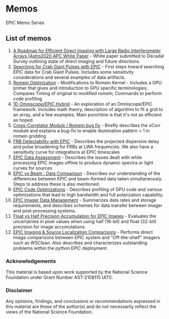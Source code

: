 # Memos
EPIC Memo Series


## List of memos
1. [A Roadmap for Efficient Direct Imaging with Large Radio Interferometer Arrays (Astro2020 APC White Paper](PDFs/001_Astro2020_White_Paper.pdf) - White paper submitted to Decadal Survey outlining state of direct imaging and future directions.
2. [Searching for Crab Giant Pulses with EPIC](PDFs/002_Searching_for_CGP.pdf) - First steps toward searching EPIC data for Crab Giant Pulses. Includes some sensitivity considerations and several examples of data artifacts.
3. [Romein Optimization](PDFs/003_Romein_Optimization.pdf) - Modifications to Romein Kernel - Includes a GPU primer that gives and introduction to GPU specific terminologies; Compares Timing of original to modified romein; Commands to perform code profiling
4. [1D Omniscope/EPIC Hybrid](PDFs/004_OmniEPIC.pdf) - An exploration of an Omniscope/EPIC framework. Includes math theory, description of algorithm to fit a grid to an array, and a few examples. Main punchline is that it's not as efficient as hoped.
5. [Cross-Correlator Module / Romein bug fix](PDFs/005_EPIC_xCorr.pdf) - Briefly describes the xCorr module and explains a bug-fix to enable illumination pattern > 1 in romein gridding
6. [FRB Detectability with EPIC](PDFs/006_Sensitivity_Dispersion_curves.pdf) - Describes the projected dispersive delay and pulse broadening for FRBs at LWA frequencies. We also have a sensitivity curve for integrations at EPIC timescales
7. [EPIC Data Assessment](PDFs/007_EPIC_Data_Assessment.pdf) - Describes the issues dealt with while processing EPIC images offline to produce dynamic spectra or light curves for sources
8. [EPIC vs Beam : Data Comparison](PDFs/008_EPICvsBeam_Data_Comparison.pdf) - Describes our understanding of the differences between EPIC and beam-formed data taken simultaneously. Steps to address these is also mentioned.
9. [EPIC Code Optimizations](PDFs/009_EPIC_Code_Optimizations.md) - Describes profiling of GPU code and various optimizations that lead to high bandwidth and full polarization capability.
10. [EPIC Imager Data Management](PDFs/010_EPIC_Imager_Data_Management.md) - Summarizes data rates and storage requirements, and describes schemes for data transfer between imager and post-processing systems.
11. [Float vs Half Precision Accumulation for EPIC Images](PDFs/011_Float_vs_Half_Precision_Accumulation.md) - Evaluates the uncertainies in pixel values when using half (16-bit) and float (32-bit) precision for image accumulations.
12. [EPIC Imaging & Source Localization Comparisons](PDFs/012_EPIC_Imaging_and_Localization_Comp.pdf) - Performs direct image comparisons between EPIC system and "Off-the-shelf" imagers such as WSClean. Also describes and characterizes outstanding problems within the python EPIC deployment. 

### Acknowledgements
This material is based upon work supported by the National Science Foundation under Grant Number AST-2108115 (ATI).

### Disclaimer
Any opinions, findings, and conclusions or recommendations expressed in this material are those of the author(s) and do not necessarily reflect the views of the National Science Foundation.
